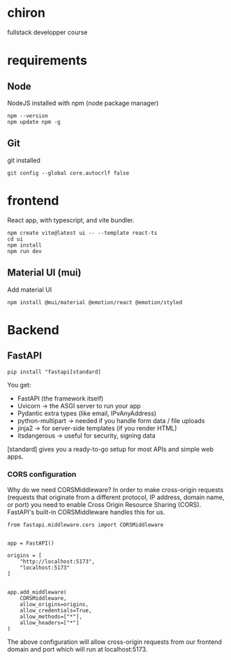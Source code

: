 # chiron
fullstack developper course

# requirements

## Node

NodeJS installed with npm (node package manager)

```
npm --version
npm update npm -g
```

## Git
git installed 

```
git config --global core.autocrlf false
```

# frontend

React app, with typescript, and vite bundler.


```
npm create vite@latest ui -- --template react-ts
cd ui
npm install
npm run dev
```

## Material UI (mui)

Add material UI

```
npm install @mui/material @emotion/react @emotion/styled
```

# Backend

## FastAPI

```
pip install "fastapi[standard]
```

You get:
- FastAPI (the framework itself)
- Uvicorn → the ASGI server to run your app
- Pydantic extra types (like email, IPvAnyAddress)
- python-multipart → needed if you handle form data / file uploads
- jinja2 → for server-side templates (if you render HTML)
- itsdangerous → useful for security, signing data

[standard] gives you a ready-to-go setup for most APIs and simple web apps.

### CORS configuration

Why do we need CORSMiddleware?
In order to make cross-origin requests (requests that originate from a different protocol, IP address, domain name, or port) you need to enable Cross Origin Resource Sharing (CORS).
FastAPI's built-in CORSMiddleware handles this for us.

```
from fastapi.middleware.cors import CORSMiddleware


app = FastAPI()

origins = [
    "http://localhost:5173",
    "localhost:5173"
]


app.add_middleware(
    CORSMiddleware,
    allow_origins=origins,
    allow_credentials=True,
    allow_methods=["*"],
    allow_headers=["*"]
)
```

The above configuration will allow cross-origin requests from our frontend domain and port which will run at localhost:5173.